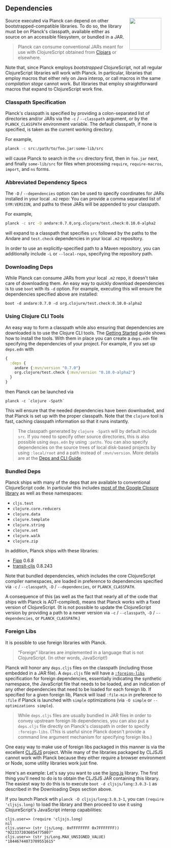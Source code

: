 ## Dependencies

<img width="100" align="right" style="margin: 0ex 1em" src="img/dependencies.jpg">
Source executed via Planck can depend on other bootstrapped-compatible libraries. To do so, the library must be on Planck's classpath, available either as source on an accessible filesystem, or bundled in a JAR.

> Planck can consume conventional JARs meant for use with ClojureScript obtained from [Clojars](https://clojars.org) or elsewhere.

Note that, since Planck employs _bootstrapped_ ClojureScript, not all regular ClojureScript libraries will work with Planck. In particular, libraries that employ macros that either rely on Java interop, or call macros in the same _compilation stage_ cannot work.  But libraries that employ straightforward macros that expand to ClojureScript work fine.

### Classpath Specification

Planck's classpath is specified by providing a colon-separated list of directories and/or JARs via the `-c` / `-​-​classpath` argument, or by the `PLANCK_CLASSPATH` environment variable. The default classpath, if none is specified, is taken as the current working directory.

For example,

```sh
planck -c src:/path/to/foo.jar:some-lib/src
```

will cause Planck to search in the `src` directory first, then in `foo.jar` next, and finally `some-lib/src` for files when processing `require`, `require-macros`, `import`, and `ns` forms.

### Abbreviated Dependency Specs

The `-D` / `-​-​dependencies` option can be used to specify coordinates for JARs installed in your local `.m2` repo: You can provide a comma separated list of `SYM:VERSION`, and paths to these JARs will be appended to your classpath.

For example,

```sh
planck -c src -D andare:0.7.0,org.clojure/test.check:0.10.0-alpha2
```

will expand to a classpath that specifies `src` followed by the paths to the Andare and `test.check` dependencies in your local `.m2` repository.

In order to use an explicitly-specified path to a Maven repository, you can additionally include `-L` or `-​-​local-repo`, specifying the repository path.

### Downloading Deps

While Planck can consume JARs from your local `.m2` repo, it doesn't take care of downloading them. An easy way to quickly download dependencies is to use `boot` with its `-d` option. For example, executing this will ensure the dependencies specified above are installed:

```
boot -d andare:0.7.0 -d org.clojure/test.check:0.10.0-alpha2
```

### Using Clojure CLI Tools

An easy way to form a classpath while also ensuring that dependencies are downloaded is to use the Clojure CLI tools. The [Getting Started](https://clojure.org/guides/getting_started) guide shows how to install the tools. With them in place you can create a `deps.edn` file specifying the dependencies of your project. For example, if you set up `deps.edn` with

```clojure
{
  :deps {
    andare {:mvn/version "0.7.0"}
    org.clojure/test.check {:mvn/version "0.10.0-alpha2"}
  }
}
```

then Planck can be launched via

```
planck -c `clojure -Spath`
```

This will ensure that the needed dependencies have been downloaded, and that Planck is set up with the proper classpath. Note that the `clojure` tool is fast, caching classpath information so that it runs instantly.

> The classpath generated by `clojure -Spath` will by default include `src`. If you need to specify other source directories, this is also possible using `deps.edn` by using `:paths`. You can also specify dependencies on the source trees of local disk-based projects by using `:local/root` and a path instead of `:mvn/version`. More details are at the [Deps and CLI Guide](https://clojure.org/guides/deps_and_cli).

### Bundled Deps

Planck ships with many of the deps that are available to conventional ClojureScript code. In particular this includes [most of the Google Closure library](gcl.html) as well as these namespaces:

* `cljs.test`
* `clojure.core.reducers`
* `clojure.data`
* `clojure.template`
* `clojure.string`
* `clojure.set`
* `clojure.walk`
* `clojure.zip`

In addition, Planck ships with these libraries:

* [Fipp](https://github.com/brandonbloom/fipp) 0.6.8
* [transit-cljs](https://github.com/cognitect/transit-cljs) 0.8.243

Note that bundled dependencies, which includes the core ClojureScript compiler namespaces, are loaded in preference to dependencies specified via `-c` / `-​-​classpath`, `-D` / `-​-​dependencies`, or `PLANCK_CLASSPATH`.

A consequence of this (as well as the fact that nearly all of the code that ships with Planck is AOT-compiled), means that Planck works with a fixed version of ClojureScript. (It is not possible to update the ClojureScript version by providing a path to a newer version via `-c` / `-​-​classpath`, `-D` / `-​-​dependencies`, or `PLANCK_CLASSPATH`.)

### Foreign Libs

It is possible to use foreign libraries with Planck.

> “Foreign” libraries are implemented in a language that is not ClojureScript. (In other words, JavaScript!)

Planck will honor any `deps.cljs` files on the classpath (including those embedded in a JAR file). A `deps.cljs` file will have a [`:foreign-libs`](https://clojurescript.org/reference/compiler-options#foreign-libs) specification for foreign dependencies, essentially indicating the synthetic namespace, the JavaScript file that needs to be loaded, and an indication of any other dependencies that need to be loaded for each foreign lib. If specified for a given foreign lib, Planck will load `:file-min` in preference to `:file` if Planck is launched with `simple` optimizations (via `-O simple` or `--optimizations simple`).

> While `deps.cljs` files are usually bundled in JAR files in order to convey upstream foreign lib dependencies, you can also put a `deps.cljs` file directly on Planck's classpath in order to specify `:foreign-libs`. (This is useful since Planck doesn't provide a command line argument mechanism for specifying foreign libs.) 

One easy way to make use of foreign libs packaged in this manner is via the excellent [CLJSJS](http://cljsjs.github.io) project. While many of the libraries packaged by CLJSJS cannot work with Planck because they either require a browser environment or Node, some utility libraries work just fine.

Here's an example: Let's say you want to use the [long.js](https://github.com/dcodeIO/long.js) library. The first thing you'll need to do is to obtain the CLJSJS JAR containing this library. The easiest way to do this is to execute `boot -d cljsjs/long:3.0.3-1` as described in the Downloading Deps section above.

If you launch Planck wtih `planck -D cljsjs/long:3.0.3-1`, you can `(require 'cljsjs.long)` to load the library and then proceed to use it using ClojureScript's JavaScript interop capabilities:

```clojure-repl
cljs.user=> (require 'cljsjs.long)
nil
cljs.user=> (str (js/Long. 0xFFFFFFFF 0x7FFFFFFF))
"9223372036854775807"
cljs.user=> (str js/Long.MAX_UNSIGNED_VALUE)
"18446744073709551615"
```
